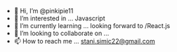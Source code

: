- 👋 Hi, I’m @pinkipie11
- 👀 I’m interested in ... Javascript
- 🌱 I’m currently learning ... looking forward to /React.js
- 💞️ I’m looking to collaborate on ... 
- 📫 How to reach me ... stani.simic22@gmail.com

<!---
pinkipie11/pinkipie11 is a ✨ special ✨ repository because its `README.md` (this file) appears on your GitHub profile.
You can click the Preview link to take a look at your changes.
--->
